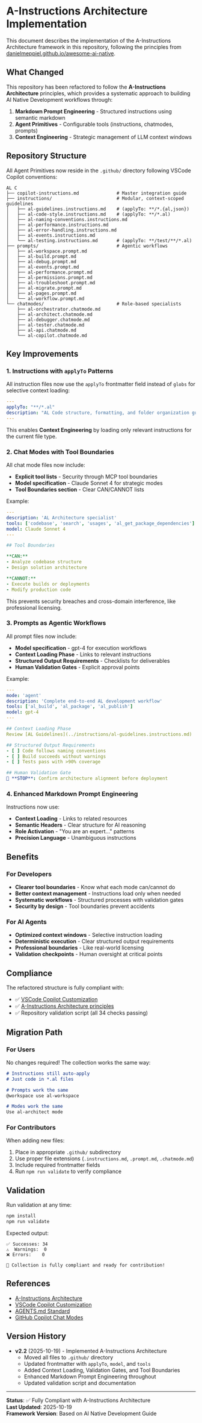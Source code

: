 # A-Instructions Architecture Implementation

This document describes the implementation of the A-Instructions Architecture framework in this repository, following the principles from [danielmeppiel.github.io/awesome-ai-native](https://danielmeppiel.github.io/awesome-ai-native/docs/getting-started/).

## What Changed

This repository has been refactored to follow the **A-Instructions Architecture** principles, which provides a systematic approach to building AI Native Development workflows through:

1. **Markdown Prompt Engineering** - Structured instructions using semantic markdown
2. **Agent Primitives** - Configurable tools (instructions, chatmodes, prompts)
3. **Context Engineering** - Strategic management of LLM context windows

## Repository Structure

All Agent Primitives now reside in the `.github/` directory following VSCode Copilot conventions:

```
AL C
├── copilot-instructions.md              # Master integration guide
├── instructions/                        # Modular, context-scoped guidelines
│   ├── al-guidelines.instructions.md    # (applyTo: **/*.{al,json})
│   ├── al-code-style.instructions.md    # (applyTo: **/*.al)
│   ├── al-naming-conventions.instructions.md
│   ├── al-performance.instructions.md
│   ├── al-error-handling.instructions.md
│   ├── al-events.instructions.md
│   └── al-testing.instructions.md       # (applyTo: **/test/**/*.al)
├── prompts/                             # Agentic workflows
│   ├── al-workspace.prompt.md
│   ├── al-build.prompt.md
│   ├── al-debug.prompt.md
│   ├── al-events.prompt.md
│   ├── al-performance.prompt.md
│   ├── al-permissions.prompt.md
│   ├── al-troubleshoot.prompt.md
│   ├── al-migrate.prompt.md
│   ├── al-pages.prompt.md
│   └── al-workflow.prompt.md
└── chatmodes/                           # Role-based specialists
    ├── al-orchestrator.chatmode.md
    ├── al-architect.chatmode.md
    ├── al-debugger.chatmode.md
    ├── al-tester.chatmode.md
    ├── al-api.chatmode.md
    └── al-copilot.chatmode.md
```

## Key Improvements

### 1. Instructions with `applyTo` Patterns

All instruction files now use the `applyTo` frontmatter field instead of `globs` for selective context loading:

```yaml
---
applyTo: "**/*.al"
description: "AL Code structure, formatting, and folder organization guidelines"
---
```

This enables **Context Engineering** by loading only relevant instructions for the current file type.

### 2. Chat Modes with Tool Boundaries

All chat mode files now include:
- **Explicit tool lists** - Security through MCP tool boundaries
- **Model specification** - Claude Sonnet 4 for strategic modes
- **Tool Boundaries section** - Clear CAN/CANNOT lists

Example:
```yaml
---
description: 'AL Architecture specialist'
tools: ['codebase', 'search', 'usages', 'al_get_package_dependencies']
model: Claude Sonnet 4
---

## Tool Boundaries

**CAN:**
- Analyze codebase structure
- Design solution architecture

**CANNOT:**
- Execute builds or deployments
- Modify production code
```

This prevents security breaches and cross-domain interference, like professional licensing.

### 3. Prompts as Agentic Workflows

All prompt files now include:
- **Model specification** - gpt-4 for execution workflows
- **Context Loading Phase** - Links to relevant instructions
- **Structured Output Requirements** - Checklists for deliverables
- **Human Validation Gates** - Explicit approval points

Example:
```yaml
---
mode: 'agent'
description: 'Complete end-to-end AL development workflow'
tools: ['al_build', 'al_package', 'al_publish']
model: gpt-4
---

## Context Loading Phase
Review [AL Guidelines](../instructions/al-guidelines.instructions.md)

## Structured Output Requirements
- [ ] Code follows naming conventions
- [ ] Build succeeds without warnings
- [ ] Tests pass with >90% coverage

## Human Validation Gate
🚨 **STOP**: Confirm architecture alignment before deployment
```

### 4. Enhanced Markdown Prompt Engineering

Instructions now use:
- **Context Loading** - Links to related resources
- **Semantic Headers** - Clear structure for AI reasoning
- **Role Activation** - "You are an expert..." patterns
- **Precision Language** - Unambiguous instructions

## Benefits

### For Developers
- **Clearer tool boundaries** - Know what each mode can/cannot do
- **Better context management** - Instructions load only when needed
- **Systematic workflows** - Structured processes with validation gates
- **Security by design** - Tool boundaries prevent accidents

### For AI Agents
- **Optimized context windows** - Selective instruction loading
- **Deterministic execution** - Clear structured output requirements
- **Professional boundaries** - Like real-world licensing
- **Validation checkpoints** - Human oversight at critical points

## Compliance

The refactored structure is fully compliant with:
- ✅ [VSCode Copilot Customization](https://code.visualstudio.com/docs/copilot/copilot-customization)
- ✅ [A-Instructions Architecture principles](https://danielmeppiel.github.io/awesome-ai-native/docs/getting-started/)
- ✅ Repository validation script (all 34 checks passing)

## Migration Path

### For Users

No changes required! The collection works the same way:

```markdown
# Instructions still auto-apply
# Just code in *.al files

# Prompts work the same
@workspace use al-workspace

# Modes work the same
Use al-architect mode
```

### For Contributors

When adding new files:
1. Place in appropriate `.github/` subdirectory
2. Use proper file extensions (`.instructions.md`, `.prompt.md`, `.chatmode.md`)
3. Include required frontmatter fields
4. Run `npm run validate` to verify compliance

## Validation

Run validation at any time:

```bash
npm install
npm run validate
```

Expected output:
```
✅ Successes: 34
⚠️  Warnings:  0
❌ Errors:    0

🎉 Collection is fully compliant and ready for contribution!
```

## References

- [A-Instructions Architecture](https://danielmeppiel.github.io/awesome-ai-native/docs/getting-started/)
- [VSCode Copilot Customization](https://code.visualstudio.com/docs/copilot/copilot-customization)
- [AGENTS.md Standard](https://agents.md)
- [GitHub Copilot Chat Modes](https://code.visualstudio.com/docs/copilot/chat/chat-modes)

## Version History

- **v2.2** (2025-10-19) - Implemented A-Instructions Architecture
  - Moved all files to `.github/` directory
  - Updated frontmatter with `applyTo`, `model`, and `tools`
  - Added Context Loading, Validation Gates, and Tool Boundaries
  - Enhanced Markdown Prompt Engineering throughout
  - Updated validation script and documentation

---

**Status**: ✅ Fully Compliant with A-Instructions Architecture  
**Last Updated**: 2025-10-19  
**Framework Version**: Based on AI Native Development Guide
